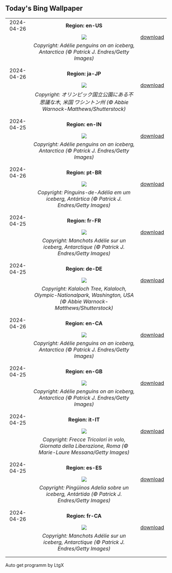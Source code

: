 ## Today's Bing Wallpaper
|      |      |      |
| :----: | :----: | :----: |
|2024-04-26|**Region: en-US**||
||![](https://www.bing.com/th?id=OHR.PenguinDirections_EN-US5469437415_UHD.jpg&pid=hp&w=1152&h=648&rs=1&c=4)| [download](https://www.bing.com/th?id=OHR.PenguinDirections_EN-US5469437415_UHD.jpg)|
||*Copyright: Adélie penguins on an iceberg, Antarctica (© Patrick J. Endres/Getty Images)*
||
|||
|2024-04-26|**Region: ja-JP**||
||![](https://www.bing.com/th?id=OHR.KalalochTree_JA-JP4733041534_UHD.jpg&pid=hp&w=1152&h=648&rs=1&c=4)| [download](https://www.bing.com/th?id=OHR.KalalochTree_JA-JP4733041534_UHD.jpg)|
||*Copyright: オリンピック国立公園にある不思議な木, 米国 ワシントン州 (© Abbie Warnock-Matthews/Shutterstock)*
||
|||
|2024-04-25|**Region: en-IN**||
||![](https://www.bing.com/th?id=OHR.PenguinDirections_EN-IN9440987055_UHD.jpg&pid=hp&w=1152&h=648&rs=1&c=4)| [download](https://www.bing.com/th?id=OHR.PenguinDirections_EN-IN9440987055_UHD.jpg)|
||*Copyright: Adélie penguins on an iceberg, Antarctica (© Patrick J. Endres/Getty Images)*
||
|||
|2024-04-26|**Region: pt-BR**||
||![](https://www.bing.com/th?id=OHR.PenguinDirections_PT-BR3690073340_UHD.jpg&pid=hp&w=1152&h=648&rs=1&c=4)| [download](https://www.bing.com/th?id=OHR.PenguinDirections_PT-BR3690073340_UHD.jpg)|
||*Copyright: Pinguins-de-Adélia em um iceberg, Antártica (© Patrick J. Endres/Getty Images)*
||
|||
|2024-04-25|**Region: fr-FR**||
||![](https://www.bing.com/th?id=OHR.PenguinDirections_FR-FR7724304898_UHD.jpg&pid=hp&w=1152&h=648&rs=1&c=4)| [download](https://www.bing.com/th?id=OHR.PenguinDirections_FR-FR7724304898_UHD.jpg)|
||*Copyright: Manchots Adélie sur un iceberg, Antarctique (© Patrick J. Endres/Getty Images)*
||
|||
|2024-04-25|**Region: de-DE**||
||![](https://www.bing.com/th?id=OHR.KalalochTree_DE-DE1811180664_UHD.jpg&pid=hp&w=1152&h=648&rs=1&c=4)| [download](https://www.bing.com/th?id=OHR.KalalochTree_DE-DE1811180664_UHD.jpg)|
||*Copyright: Kalaloch Tree, Kalaloch, Olympic-Nationalpark, Washington, USA (© Abbie Warnock-Matthews/Shutterstock)*
||
|||
|2024-04-26|**Region: en-CA**||
||![](https://www.bing.com/th?id=OHR.PenguinDirections_EN-CA6223375339_UHD.jpg&pid=hp&w=1152&h=648&rs=1&c=4)| [download](https://www.bing.com/th?id=OHR.PenguinDirections_EN-CA6223375339_UHD.jpg)|
||*Copyright: Adélie penguins on an iceberg, Antarctica (© Patrick J. Endres/Getty Images)*
||
|||
|2024-04-25|**Region: en-GB**||
||![](https://www.bing.com/th?id=OHR.PenguinDirections_EN-GB4668084701_UHD.jpg&pid=hp&w=1152&h=648&rs=1&c=4)| [download](https://www.bing.com/th?id=OHR.PenguinDirections_EN-GB4668084701_UHD.jpg)|
||*Copyright: Adélie penguins on an iceberg, Antarctica (© Patrick J. Endres/Getty Images)*
||
|||
|2024-04-25|**Region: it-IT**||
||![](https://www.bing.com/th?id=OHR.LiberationOfItaly_IT-IT5702803658_UHD.jpg&pid=hp&w=1152&h=648&rs=1&c=4)| [download](https://www.bing.com/th?id=OHR.LiberationOfItaly_IT-IT5702803658_UHD.jpg)|
||*Copyright: Frecce Tricolori in volo, Giornata della Liberazione, Roma (© Marie-Laure Messana/Getty Images)*
||
|||
|2024-04-25|**Region: es-ES**||
||![](https://www.bing.com/th?id=OHR.PenguinDirections_ES-ES2470115547_UHD.jpg&pid=hp&w=1152&h=648&rs=1&c=4)| [download](https://www.bing.com/th?id=OHR.PenguinDirections_ES-ES2470115547_UHD.jpg)|
||*Copyright: Pingüinos Adelia sobre un iceberg, Antártida (© Patrick J. Endres/Getty Images)*
||
|||
|2024-04-26|**Region: fr-CA**||
||![](https://www.bing.com/th?id=OHR.PenguinDirections_FR-CA4681563133_UHD.jpg&pid=hp&w=1152&h=648&rs=1&c=4)| [download](https://www.bing.com/th?id=OHR.PenguinDirections_FR-CA4681563133_UHD.jpg)|
||*Copyright: Manchots Adélie sur un iceberg, Antarctique (© Patrick J. Endres/Getty Images)*
||
|||

Auto get programm by LtgX

